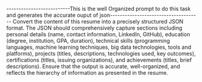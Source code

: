 --------------------------This is the well Organized prompt to  do this task and generates the accurate ouput of json-------------------------------------
Convert the content of this resume into a precisely structured JSON format. 
The JSON should comprehensively capture sections including personal details (name, contact information, LinkedIn, GitHub), 
education (degree, institution, GPA, duration), 
technical skills (programming languages, machine learning techniques, big data technologies, tools and platforms),
projects (titles, descriptions, technologies used, key outcomes),
certifications (titles, issuing organizations), and achievements (titles, brief descriptions). 
Ensure that the output is accurate, well-organized, and reflects the hierarchy of information as presented in the resume.

